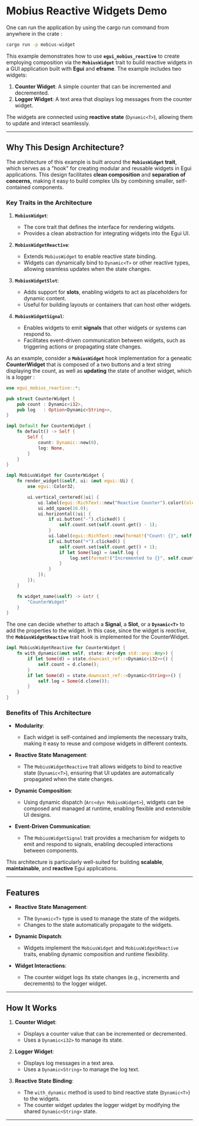 # Mobius Reactive Widgets Demo

One can run the application by using the cargo run command from anywhere in the crate : 

```sh
cargo run -p mobius-widget
```

This example demonstrates how to use **`egui_mobius_reactive`** to create employing composition via the **`MobiusWidget`** trait to build reactive widgets in a GUI application built with **Egui** and **eframe**. The example includes two widgets:

1. **Counter Widget**: A simple counter that can be incremented and decremented.
2. **Logger Widget**: A text area that displays log messages from the counter widget.

The widgets are connected using **reactive state** (`Dynamic<T>`), allowing them to update and interact seamlessly.

---

## Why This Design Architecture?

The architecture of this example is built around the **`MobiusWidget` trait**, which serves as a "hook" for creating modular and reusable widgets in Egui applications. This design facilitates **clean composition** and **separation of concerns**, making it easy to build complex UIs by combining smaller, self-contained components.

### Key Traits in the Architecture

1. **`MobiusWidget`**:
   - The core trait that defines the interface for rendering widgets.
   - Provides a clean abstraction for integrating widgets into the Egui UI.

2. **`MobiusWidgetReactive`**:
   - Extends `MobiusWidget` to enable reactive state binding.
   - Widgets can dynamically bind to `Dynamic<T>` or other reactive types, allowing seamless updates when the state changes.

3. **`MobiusWidgetSlot`**:
   - Adds support for **slots**, enabling widgets to act as placeholders for dynamic content.
   - Useful for building layouts or containers that can host other widgets.

4. **`MobiusWidgetSignal`**:
   - Enables widgets to emit **signals** that other widgets or systems can respond to.
   - Facilitates event-driven communication between widgets, such as triggering actions or propagating state changes.


As an example, consider a **`MobiusWidget`** hook implementation for a geneatic **CounterWidget** that is composed of a two buttons and a text string displaying the count, as well as **updating** the state of another widget, which is a logger : 

```rust
use egui_mobius_reactive::*; 

pub struct CounterWidget {
    pub count : Dynamic<i32>,
    pub log   : Option<Dynamic<String>>,
}

impl Default for CounterWidget {
    fn default() -> Self {
        Self {
            count: Dynamic::new(0),
            log: None,
        }
    }
}

impl MobiusWidget for CounterWidget {
    fn render_widget(&self, ui: &mut egui::Ui) {
        use egui::Color32;

        ui.vertical_centered(|ui| {
            ui.label(egui::RichText::new("Reactive Counter").color(Color32::GREEN).heading());
            ui.add_space(16.0);
            ui.horizontal(|ui| {
                if ui.button("-").clicked() {
                    self.count.set(self.count.get() - 1);
                }
                ui.label(egui::RichText::new(format!("Count: {}", self.count.get())).color(Color32::GREEN));
                if ui.button("+").clicked() {
                    self.count.set(self.count.get() + 1);
                    if let Some(log) = &self.log {
                        log.set(format!("Incremented to {}", self.count.get()));
                    }
                }
            });
        });
    }

    fn widget_name(&self) -> &str {
        "CounterWidget"
    }
}

```

The one can decide whether to attach a **Signal<T>**, a **Slot<T>**, or a **`Dynamic<T>`** to add the properties
to the widget. In this case, since the widget is *reactive*, the
**`MobiusWidgetReactive`** trait hook is implemented for the 
CounterWidget. 

```rust
impl MobiusWidgetReactive for CounterWidget {
    fn with_dynamic(&mut self, state: Arc<dyn std::any::Any>) {
        if let Some(d) = state.downcast_ref::<Dynamic<i32>>() {
            self.count = d.clone();
        }
        if let Some(d) = state.downcast_ref::<Dynamic<String>>() {
            self.log = Some(d.clone());
        }
    }
}

```
### Benefits of This Architecture

- **Modularity**:
  - Each widget is self-contained and implements the necessary traits, making it easy to reuse and compose widgets in different contexts.

- **Reactive State Management**:
  - The `MobiusWidgetReactive` trait allows widgets to bind to reactive state (`Dynamic<T>`), ensuring that UI updates are automatically propagated when the state changes.

- **Dynamic Composition**:
  - Using dynamic dispatch (`Arc<dyn MobiusWidget>`), widgets can be composed and managed at runtime, enabling flexible and extensible UI designs.

- **Event-Driven Communication**:
  - The `MobiusWidgetSignal` trait provides a mechanism for widgets to emit and respond to signals, enabling decoupled interactions between components.

This architecture is particularly well-suited for building **scalable**, **maintainable**, and **reactive** Egui applications.

---

## Features

- **Reactive State Management**:
  - The `Dynamic<T>` type is used to manage the state of the widgets.
  - Changes to the state automatically propagate to the widgets.

- **Dynamic Dispatch**:
  - Widgets implement the `MobiusWidget` and `MobiusWidgetReactive` traits, enabling dynamic composition and runtime flexibility.

- **Widget Interactions**:
  - The counter widget logs its state changes (e.g., increments and decrements) to the logger widget.

---

## How It Works

1. **Counter Widget**:
   - Displays a counter value that can be incremented or decremented.
   - Uses a `Dynamic<i32>` to manage its state.

2. **Logger Widget**:
   - Displays log messages in a text area.
   - Uses a `Dynamic<String>` to manage the log text.

3. **Reactive State Binding**:
   - The `with_dynamic` method is used to bind reactive state (`Dynamic<T>`) to the widgets.
   - The counter widget updates the logger widget by modifying the shared `Dynamic<String>` state.

---

